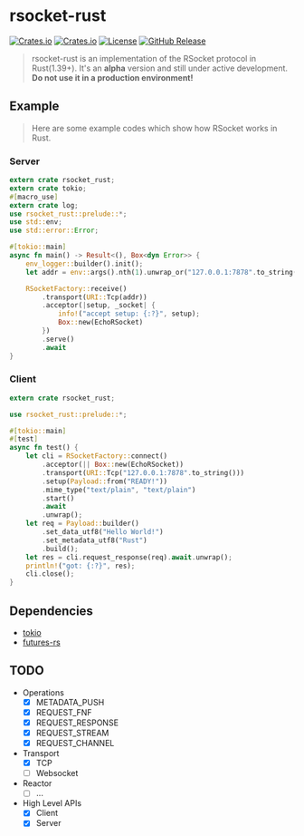# rsocket-rust

[![Crates.io](https://img.shields.io/crates/v/rsocket_rust)](https://crates.io/crates/rsocket_rust)
[![Crates.io](https://img.shields.io/crates/d/rsocket_rust)](https://crates.io/crates/rsocket_rust)
[![License](https://img.shields.io/github/license/rsocket/rsocket-rust.svg)](https://github.com/rsocket/rsocket-rust/blob/master/LICENSE)
[![GitHub Release](https://img.shields.io/github/release-pre/rsocket/rsocket-rust.svg)](https://github.com/rsocket/rsocket-rust/releases)

> rsocket-rust is an implementation of the RSocket protocol in Rust(1.39+).
It's an **alpha** version and still under active development. **Do not use it in a production environment!**

## Example

> Here are some example codes which show how RSocket works in Rust.

### Server

```rust
extern crate rsocket_rust;
extern crate tokio;
#[macro_use]
extern crate log;
use rsocket_rust::prelude::*;
use std::env;
use std::error::Error;

#[tokio::main]
async fn main() -> Result<(), Box<dyn Error>> {
    env_logger::builder().init();
    let addr = env::args().nth(1).unwrap_or("127.0.0.1:7878".to_string());

    RSocketFactory::receive()
        .transport(URI::Tcp(addr))
        .acceptor(|setup, _socket| {
            info!("accept setup: {:?}", setup);
            Box::new(EchoRSocket)
        })
        .serve()
        .await
}
```

### Client

```rust
extern crate rsocket_rust;

use rsocket_rust::prelude::*;

#[tokio::main]
#[test]
async fn test() {
    let cli = RSocketFactory::connect()
        .acceptor(|| Box::new(EchoRSocket))
        .transport(URI::Tcp("127.0.0.1:7878".to_string()))
        .setup(Payload::from("READY!"))
        .mime_type("text/plain", "text/plain")
        .start()
        .await
        .unwrap();
    let req = Payload::builder()
        .set_data_utf8("Hello World!")
        .set_metadata_utf8("Rust")
        .build();
    let res = cli.request_response(req).await.unwrap();
    println!("got: {:?}", res);
    cli.close();
}

```

## Dependencies

- [tokio](https://tokio.rs/)
- [futures-rs](http://rust-lang-nursery.github.io/futures-rs/)

## TODO

- Operations
  - [x] METADATA_PUSH
  - [x] REQUEST_FNF
  - [x] REQUEST_RESPONSE
  - [x] REQUEST_STREAM
  - [x] REQUEST_CHANNEL
- Transport
  - [x] TCP
  - [ ] Websocket
- Reactor
  - [ ] ...
- High Level APIs
  - [x] Client
  - [x] Server

